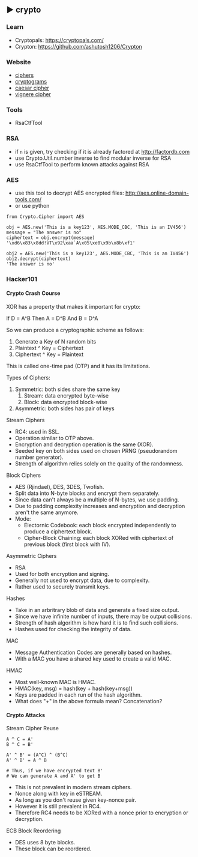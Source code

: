 ## ► crypto

### Learn
- Cryptopals: <https://cryptopals.com/>
- Crypton: <https://github.com/ashutosh1206/Crypton>

### Website
- [ciphers](https://www.dcode.fr)
- [cryptograms](https://quipqiup.com/)
- [caesar cipher](http://rot13.com)
- [vignere cipher](https://www.mygeocachingprofile.com/codebreaker.vigenerecipher.aspx)

### Tools
- RsaCtfTool

### RSA
- if ```n``` is given, try checking if it is already factored at http://factordb.com
- use Crypto.Util.number inverse to find modular inverse for RSA
- use RsaCtfTool to perform known attacks against RSA

### AES
- use this tool to decrypt AES encrypted files: http://aes.online-domain-tools.com/
- or use python
```
from Crypto.Cipher import AES

obj = AES.new('This is a key123', AES.MODE_CBC, 'This is an IV456')
message = "The answer is no"
ciphertext = obj.encrypt(message)
'\xd6\x83\x8dd!VT\x92\xaa`A\x05\xe0\x9b\x8b\xf1'

obj2 = AES.new('This is a key123', AES.MODE_CBC, 'This is an IV456')
obj2.decrypt(ciphertext)
'The answer is no'
```

### Hacker101
#### Crypto Crash Course

XOR has a property that makes it important for crypto:

If   D = A^B
Then A = D^B
And  B = D^A

So we can produce a cryptographic scheme as follows:

1. Generate a Key of N random bits
2. Plaintext ^ Key = Ciphertext
3. Ciphertext ^ Key = Plaintext

This is called one-time pad (OTP) and it has its limitations.


Types of Ciphers:

1. Symmetric: both sides share the same key
	1. Stream: data encrypted byte-wise
	2. Block: data encrypted block-wise
2. Asymmetric: both sides has pair of keys


Stream Ciphers

- RC4: used in SSL.
- Operation similar to OTP above.
- Encryption and decryption operation is the same (XOR).
- Seeded key on both sides used on chosen PRNG (pseudorandom number generator).
- Strength of algorithm relies solely on the quality of the randomness.


Block Ciphers

- AES (Rjindael), DES, 3DES, Twofish.
- Split data into N-byte blocks and encrypt them separately.
- Since data can't always be a multiple of N-bytes, we use padding.
- Due to padding complexity increases and encryption and decryption aren't the same anymore.
- Mode:
	- Electornic Codebook: each block encrypted independently to produce a ciphertext block.
	- Cipher-Block Chaining: each block XORed with ciphertext of previous block (first block with IV).


Asymmetric Ciphers

- RSA
- Used for both encryption and signing.
- Generally not used to encrypt data, due to complexity.
- Rather used to securely transmit keys.


Hashes

- Take in an arbritrary blob of data and generate a fixed size output.
- Since we have infinite number of inputs, there may be output collisions.
- Strength of hash algorithm is how hard it is to find such collisions.
- Hashes used for checking the integrity of data.


MAC

- Message Authentication Codes are generally based on hashes.
- With a MAC you have a shared key used to create a valid MAC.


HMAC

- Most well-known MAC is HMAC.
- HMAC(key, msg) = hash(key + hash(key+msg))
- Keys are padded in each run of the hash algorithm.
- What does "+" in the above formula mean? Concatenation?


#### Crypto Attacks

Stream Cipher Reuse

```
A ^ C = A'
B ^ C = B'

A' ^ B' = (A^C) ^ (B^C)
A' ^ B' = A ^ B

# Thus, if we have encrypted text B'
# We can generate A and A' to get B
```

- This is not prevalent in modern stream ciphers.
- Nonce along with key in eSTREAM.
- As long as you don't reuse given key-nonce pair.
- However it is still prevalent in RC4.
- Therefore RC4 needs to be XORed with a nonce prior to encryption or decryption.

ECB Block Reordering

- DES uses 8 byte blocks.
- These block can be reordered.
